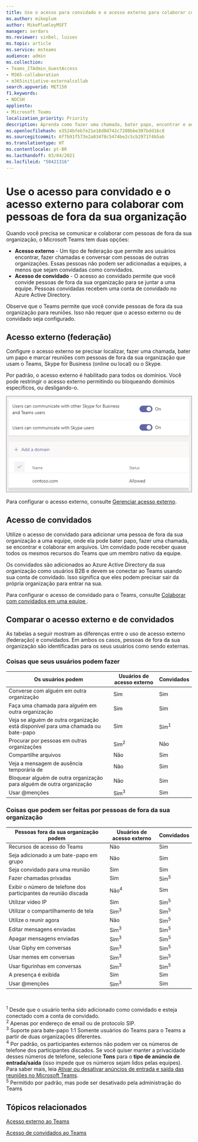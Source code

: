 ```yaml
---
title: Use o acesso para convidado e o acesso externo para colaborar com pessoas de fora da sua organização
ms.author: mikeplum
author: MikePlumleyMSFT
manager: serdars
ms.reviewer: vinbel, luises
ms.topic: article
ms.service: msteams
audience: admin
ms.collection:
- Teams_ITAdmin_GuestAccess
- M365-collaboration
- m365initiative-externalcollab
search.appverid: MET150
f1.keywords:
- NOCSH
appliesto:
- Microsoft Teams
localization_priority: Priority
description: Aprenda como fazer uma chamada, bater papo, encontrar e adicionar usuários de fora da organização no Microsoft Teams usando o acesso externo (federação) e o acesso para convidado.
ms.openlocfilehash: e3524bfeb7e21e18d0d742c7208bbe307bdd16c8
ms.sourcegitcommit: 6f7b91f573e2a034f8c5474be2c5cb2971f4b5ab
ms.translationtype: HT
ms.contentlocale: pt-BR
ms.lasthandoff: 03/04/2021
ms.locfileid: "50421316"
---
```

# <a name="use-guest-access-and-external-access-to-collaborate-with-people-outside-your-organization"></a>Use o acesso para convidado e o acesso externo para colaborar com pessoas de fora da sua organização

Quando você precisa se comunicar e colaborar com pessoas de fora da sua organização, o Microsoft Teams tem duas opções:

- **Acesso externo** - Um tipo de federação que permite aos usuários encontrar, fazer chamadas e conversar com pessoas de outras organizações. Essas pessoas não podem ser adicionadas a equipes, a menos que sejam convidadas como convidados.
- **Acesso de convidado** - O acesso ao convidado permite que você convide pessoas de fora da sua organização para se juntar a uma equipe. Pessoas convidadas recebem uma conta de convidado no Azure Active Directory.

Observe que o Teams permite que você convide pessoas de fora da sua organização para reuniões. Isso não requer que o acesso externo ou de convidado seja configurado.

## <a name="external-access-federation"></a>Acesso externo (federação)

Configure o acesso externo se precisar localizar, fazer uma chamada, bater um papo e marcar reuniões com pessoas de fora da sua organização que usam o Teams, Skype for Business (online ou local) ou o Skype. 

Por padrão, o acesso externo é habilitado para todos os domínios. Você pode restringir o acesso externo permitindo ou bloqueando domínios específicos, ou desligando-o.

![Captura de tela das configurações de acesso externo](media/external-access-federation-settings.png)

Para configurar o acesso externo, consulte [Gerenciar acesso externo](manage-external-access.md). 

## <a name="guest-access"></a>Acesso de convidados

Utilize o acesso de convidado para adicionar uma pessoa de fora da sua organização a uma equipe, onde ela pode bater papo, fazer uma chamada, se encontrar e colaborar em arquivos. Um convidado pode receber quase todos os mesmos recursos do Teams que um membro nativo da equipe.

Os convidados são adicionados ao Azure Active Directory da sua organização como usuários B2B e devem se conectar ao Teams usando sua conta de convidado. Isso significa que eles podem precisar sair da própria organização para entrar na sua.

Para configurar o acesso de convidado para o Teams, consulte [Colaborar com convidados em uma equipe ](https://docs.microsoft.com/microsoft-365/solutions/collaborate-as-team).

## <a name="compare-external-and-guest-access"></a>Comparar o acesso externo e de convidados

As tabelas a seguir mostram as diferenças entre o uso de acesso externo (federação) e convidados. Em ambos os casos, pessoas de fora da sua organização são identificadas para os seus usuários como sendo externas.

### <a name="things-your-users-can-do"></a>Coisas que seus usuários podem fazer

| Os usuários podem | Usuários de acesso externo | Convidados |
|---------|-----------------------|--------------------|
| Converse com alguém em outra organização | Sim | Sim |
| Faça uma chamada para alguém em outra organização | Sim | Sim |
| Veja se alguém de outra organização está disponível para uma chamada ou bate-papo | Sim | Sim<sup>1</sup> |
| Procurar por pessoas em outras organizações | Sim<sup>2</sup> | Não |
| Compartilhe arquivos | Não | Sim |
| Veja a mensagem de ausência temporária de | Não | Sim |
| Bloquear alguém de outra organização para alguém de outra organização | Não | Sim |
| Usar @menções | Sim<sup>3</sup> | Sim |

### <a name="things-people-outside-your-organization-can-do"></a>Coisas que podem ser feitas por pessoas de fora da sua organização

| Pessoas fora da sua organização podem | Usuários de acesso externo | Convidados |
|---------|-----------------------|--------------------|
| Recursos de acesso do Teams | Não | Sim |
| Seja adicionado a um bate-papo em grupo | Não | Sim |
| Seja convidado para uma reunião | Sim | Sim |
| Fazer chamadas privadas | Sim | Sim<sup>5</sup> |
| Exibir o número de telefone dos participantes da reunião discada | Não<sup>4</sup> | Sim |
| Utilizar vídeo IP | Sim | Sim<sup>5</sup> |
| Utilizar o compartilhamento de tela | Sim<sup>3</sup> | Sim<sup>5</sup> |
| Utilize o reunir agora | Não | Sim<sup>5</sup> |
| Editar mensagens enviadas | Sim<sup>3</sup> | Sim<sup>5</sup> |
| Apagar mensagens enviadas | Sim<sup>3</sup> | Sim<sup>5</sup> |
| Usar Giphy em conversas | Sim<sup>3</sup> | Sim<sup>5</sup> |
| Usar memes em conversas | Sim<sup>3</sup> | Sim<sup>5</sup> |
| Usar figurinhas em conversas | Sim<sup>3</sup> | Sim<sup>5</sup> |
| A presença é exibida | Sim | Sim |
| Usar @menções | Sim<sup>3</sup> | Sim |

<br>

<sup>1</sup> Desde que o usuário tenha sido adicionado como convidado e esteja conectado com a conta de convidado.<br>
<sup>2</sup> Apenas por endereço de email ou de protocolo SIP.<br>
<sup>3</sup> Suporte para bate-papo 1:1 Somente usuários do Teams para o Teams a partir de duas organizações diferentes. <br>
<sup>4</sup> Por padrão, os participantes externos não podem ver os números de telefone dos participantes discados. Se você quiser manter a privacidade desses números de telefone, selecione **Tons** para o **tipo de anúncio de entrada/saída** (isso impede que os números sejam lidos pelas equipes). Para saber mais, leia [Ativar ou desativar anúncios de entrada e saída das reuniões no Microsoft Teams](turn-on-or-off-entry-and-exit-announcements-for-meetings-in-teams.md). <br>
<sup>5</sup> Permitido por padrão, mas pode ser desativado pela administração do Teams

## <a name="related-topics"></a>Tópicos relacionados

[Acesso externo ao Teams](manage-external-access.md)

[Acesso de convidados ao Teams](guest-access.md)

